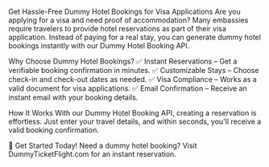 Get Hassle-Free Dummy Hotel Bookings for Visa Applications
Are you applying for a visa and need proof of accommodation? Many embassies require travelers to provide hotel reservations as part of their visa application. Instead of paying for a real stay, you can generate dummy hotel bookings instantly with our Dummy Hotel Booking API.

Why Choose Dummy Hotel Bookings?
✅ Instant Reservations – Get a verifiable booking confirmation in minutes.
✅ Customizable Stays – Choose check-in and check-out dates as needed.
✅ Visa Compliance – Works as a valid document for visa applications.
✅ Email Confirmation – Receive an instant email with your booking details.

How It Works
With our Dummy Hotel Booking API, creating a reservation is effortless. Just enter your travel details, and within seconds, you'll receive a valid booking confirmation.

🔗 Get Started Today!
Need a dummy hotel booking? Visit DummyTicketFlight.com for an instant reservation.

